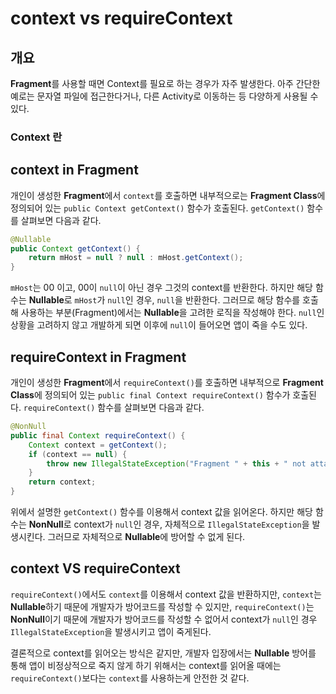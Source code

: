 # context vs requireContext

## 개요
**Fragment**를 사용할 때면 Context를 필요로 하는 경우가 자주 발생한다.
아주 간단한 예로는 문자열 파일에 접근한다거나, 다른 Activity로 이동하는 등 다양하게 사용될 수 있다.

### Context 란

## context in Fragment
개인이 생성한 **Fragment**에서 `context`를 호출하면 내부적으로는 **Fragment Class**에 정의되어 있는 `public Context getContext()` 함수가 호출된다.
`getContext()` 함수를 살펴보면 다음과 같다.
``` java
@Nullable
public Context getContext() {
    return mHost = null ? null : mHost.getContext();
}
```
`mHost`는 00 이고, 00이 `null`이 아닌 경우 그것의 context를 반환한다.
하지만 해당 함수는 **Nullable**로 `mHost`가 `null`인 경우, `null`을 반환한다. 그러므로 해당 함수를 호출해 사용하는 부분(Fragment)에서는 **Nullable**을 고려한 로직을 작성해야 한다.
`null`인 상황을 고려하지 않고 개발하게 되면 이후에 `null`이 들어오면 앱이 죽을 수도 있다.


## requireContext in Fragment
개인이 생성한 **Fragment**에서 `requireContext()`를 호출하면 내부적으로 **Fragment Class**에 정의되어 있는 `public final Context requireContext()` 함수가 호출된다.
`requireContext()` 함수를 살펴보면 다음과 같다.
``` java
@NonNull
public final Context requireContext() {
    Context context = getContext();
    if (context == null) {
        throw new IllegalStateException("Fragment " + this + " not attached to a context.");
    }
    return context;
}
```

위에서 설명한 `getContext()` 함수를 이용해서 context 값을 읽어온다.
하지만 해당 함수는 **NonNull**로 context가 `null`인 경우, 자체적으로 `IllegalStateException`을 발생시킨다.
그러므로 자체적으로 **Nullable**에 방어할 수 없게 된다.

## context VS requireContext
`requireContext()`에서도 `context`를 이용해서 context 값을 반환하지만, `context`는 **Nullable**하기 때문에 개발자가 방어코드를 작성할 수 있지만, 
`requireContext()`는 **NonNull**이기 때문에 개발자가 방어코드를 작성할 수 없어서 context가 `null`인 경우 `IllegalStateException`을 발생시키고 앱이 죽게된다.

결론적으로 context를 읽어오는 방식은 같지만, 개발자 입장에서는 **Nullable** 방어를 통해 앱이 비정상적으로 죽지 않게 하기 위해서는 context를 읽어올 때에는 `requireContext()`보다는 `context`를 사용하는게 안전한 것 같다.
